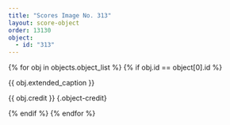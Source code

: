 ```yaml
---
title: "Scores Image No. 313"
layout: score-object
order: 13130
object:
  - id: "313"
---
```


{% for obj in objects.object_list %}
{% if obj.id == object[0].id %}

{{ obj.extended_caption }}

{{ obj.credit }} {.object-credit}

{% endif %}
{% endfor %}
